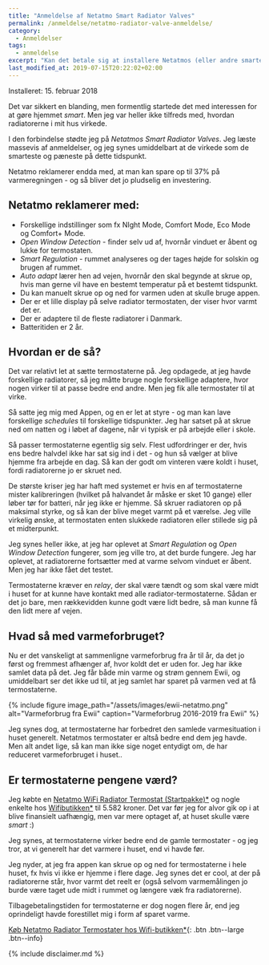 ```yaml
---
title: "Anmeldelse af Netatmo Smart Radiator Valves"
permalink: /anmeldelse/netatmo-radiator-valve-anmeldelse/
category:
  - Anmeldelser
tags:
  - anmeldelse
excerpt: "Kan det betale sig at installere Netatmos (eller andre smarte radiator termostater) i huset?"
last_modified_at: 2019-07-15T20:22:02+02:00
---
```


Installeret: 15. februar 2018

Det var sikkert en blanding, men formentlig startede det med interessen for at gøre hjemmet _smart_. Men jeg var heller ikke tilfreds med, hvordan radiatorerne i mit hus virkede. 

I den forbindelse stødte jeg på _Netatmos Smart Radiator Valves_. Jeg læste massevis af anmeldelser, og jeg synes umiddelbart at de virkede som de smarteste og pæneste på dette tidspunkt. 

Netatmo reklamerer endda med, at man kan spare op til 37% på varmeregningen - og så bliver det jo pludselig en investering.

## Netatmo reklamerer med:

- Forskellige indstillinger som fx NIght Mode, Comfort Mode, Eco Mode og Comfort+ Mode.
- _Open Window Detection_ - finder selv ud af, hvornår vinduet er åbent og lukke for termostaten.
- _Smart Regulation_ - rummet analyseres og der tages højde for solskin og brugen af rummet.
- _Auto adapt_ lærer hen ad vejen, hvornår den skal begynde at skrue op, hvis man gerne vil have en bestemt temperatur på et bestemt tidspunkt.
- Du kan manuelt skrue op og ned for varmen uden at skulle bruge appen.  
- Der er et lille display på selve radiator termostaten, der viser hvor varmt det er.
- Der er adaptere til de fleste radiatorer i Danmark.
- Batteritiden er 2 år.

## Hvordan er de så?

Det var relativt let at sætte termostaterne på. Jeg opdagede, at jeg havde forskellige radiatorer, så jeg måtte bruge nogle forskellige adaptere, hvor nogen virker til at passe bedre end andre. Men jeg fik alle termostater til at virke.

Så satte jeg mig med Appen, og en er let at styre - og man kan lave forskellige _schedules_ til forskellige tidspunkter. Jeg har satset på at skrue ned om natten og i løbet af dagene, når vi typisk er på arbejde eller i skole.

Så passer termostaterne egentlig sig selv. Flest udfordringer er der, hvis ens bedre halvdel ikke har sat sig ind i det - og hun så vælger at blive hjemme fra arbejde en dag. Så kan der godt om vinteren være koldt i huset, fordi radiatorerne jo er skruet ned. 

De største kriser jeg har haft med systemet er hvis en af termostaterne mister kalibreringen (hvilket på halvandet år måske er sket 10 gange) eller løber tør for batteri, når jeg ikke er hjemme. Så skruer radiatoren op på maksimal styrke, og så kan der blive meget varmt på et værelse. Jeg ville virkelig ønske, at termostaten enten slukkede radiatoren eller stillede sig på et midterpunkt.

Jeg synes heller ikke, at jeg har oplevet at _Smart Regulation_ og _Open Window Detection_ fungerer, som jeg ville tro, at det burde fungere. Jeg har oplevet, at radiatorerne fortsætter med at varme selvom vinduet er åbent. Men jeg har ikke fået det testet.

Termostaterne kræver en _relay_, der skal være tændt og som skal være midt i huset for at kunne have kontakt med alle radiator-termostaterne. Sådan er det jo bare, men rækkevidden kunne godt være lidt bedre, så man kunne få den lidt mere af vejen.

## Hvad så med varmeforbruget?

Nu er det vanskeligt at sammenligne varmeforbrug fra år til år, da det jo først og fremmest afhænger af, hvor koldt det er uden for. Jeg har ikke samlet data på det. Jeg får både min varme og strøm gennem Ewii, og umiddelbart ser det ikke ud til, at jeg samlet har sparet på varmen ved at få termostaterne.

{% include figure image_path="/assets/images/ewii-netatmo.png" alt="Varmeforbrug fra Ewii" caption="Varmeforbrug 2016-2019 fra Ewii" %}

Jeg synes dog, at termostaterne har forbedret den samlede varmesituation i huset generelt. Netatmos termostater er altså bedre end dem jeg havde. Men alt andet lige, så kan man ikke sige noget entydigt om, de har reduceret varmeforbruget i huset..

## Er termostaterne pengene værd?

Jeg købte en [Netatmo WiFi Radiator Termostat (Startpakke)\*](https://www.partner-ads.com/dk/klikbanner.php?partnerid=28187&bannerid=48788&htmlurl=https://wifi-butikken.dk/shop/netatmo-wifi-radiator-termostat/) og nogle enkelte [](https://www.partner-ads.com/dk/klikbanner.php?partnerid=28187&bannerid=48788&htmlurl=https://wifi-butikken.dk/shop/netatmo-wifi-radiator-termostat-enkel/) hos [Wifibutikken\*](https://www.partner-ads.com/dk/klikbanner.php?partnerid=28187&bannerid=48788) til 5.582 kroner. Det var før jeg for alvor gik op i at blive finansielt uafhængig, men var mere optaget af, at huset skulle være _smart_ :)

Jeg synes, at termostaterne virker bedre end de gamle termostater - og jeg tror, at vi generelt har det varmere i huset, end vi havde før. 

Jeg nyder, at jeg fra appen kan skrue op og ned for termostaterne i hele huset, fx hvis vi ikke er hjemme i flere dage. Jeg synes det er cool, at der på radiatorerne står, hvor varmt det reelt er (også selvom varmemålingen jo burde være taget ude midt i rummet og længere væk fra radiatorerne).

Tilbagebetalingstiden for termostaterne er dog nogen flere år, end jeg oprindeligt havde forestillet mig i form af sparet varme.

[Køb Netatmo Radiator Termostater hos Wifi-butikken\*](https://www.partner-ads.com/dk/klikbanner.php?partnerid=28187&bannerid=48788&htmlurl=https://wifi-butikken.dk/shop/netatmo-wifi-radiator-termostat/){: .btn .btn--large .btn--info}

{% include disclaimer.md %}
